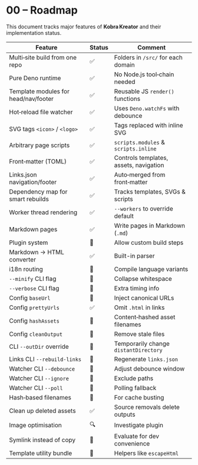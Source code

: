 # 00 – Roadmap

This document tracks major features of **Kobra Kreator** and their
implementation status.

| Feature                              | Status | Comment                                |
| ------------------------------------ | ------ | -------------------------------------- |
| Multi‑site build from one repo       | ✅     | Folders in `/src/` for each domain     |
| Pure Deno runtime                    | ✅     | No Node.js tool‑chain needed           |
| Template modules for head/nav/footer | ✅     | Reusable JS `render()` functions       |
| Hot‑reload file watcher              | ✅     | Uses `Deno.watchFs` with debounce      |
| SVG tags `<icon>` / `<logo>`         | ✅     | Tags replaced with inline SVG          |
| Arbitrary page scripts               | ✅     | `scripts.modules` & `scripts.inline`   |
| Front‑matter (TOML)                  | ✅     | Controls templates, assets, navigation |
| Links.json navigation/footer         | ✅     | Auto‑merged from front‑matter          |
| Dependency map for smart rebuilds    | ✅     | Tracks templates, SVGs & scripts       |
| Worker thread rendering              | ✅     | `--workers` to override default        |
| Markdown pages                       | ✅     | Write pages in Markdown (`.md`)        |
| Plugin system                        | 🚧     | Allow custom build steps               |
| Markdown → HTML converter            | ✅     | Built-in parser                        |
| i18n routing                         | 🚧     | Compile language variants              |
| `--minify` CLI flag                  | 🚧     | Collapse whitespace                    |
| `--verbose` CLI flag                 | 🚧     | Extra timing info                      |
| Config `baseUrl`                     | 🚧     | Inject canonical URLs                  |
| Config `prettyUrls`                  | ✅     | Omit `.html` in links                  |
| Config `hashAssets`                  | 🚧     | Content‑hashed asset filenames         |
| Config `cleanOutput`                 | 🚧     | Remove stale files                     |
| CLI `--outDir` override              | 🚧     | Temporarily change `distantDirectory`  |
| Links CLI `--rebuild-links`          | 🚧     | Regenerate `links.json`                |
| Watcher CLI `--debounce`             | 🚧     | Adjust debounce window                 |
| Watcher CLI `--ignore`               | 🚧     | Exclude paths                          |
| Watcher CLI `--poll`                 | 🚧     | Polling fallback                       |
| Hash‑based filenames                 | 🚧     | For cache busting                      |
| Clean up deleted assets              | ✅     | Source removals delete outputs         |
| Image optimisation                   | 🔍     | Investigate plugin                     |
| Symlink instead of copy              | 🤔     | Evaluate for dev convenience           |
| Template utility bundle              | 🚧     | Helpers like `escapeHtml`              |
